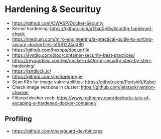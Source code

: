 # Hardening & Securituy

* https://github.com/OWASP/Docker-Security
* Kernel hardening: https://github.com/a13xp0p0v/kconfig-hardened-check
* https://medium.com/miro-engineering/a-practical-guide-to-writing-secure-dockerfiles-bf561224dd80
* https://github.com/hexops/dockerfile
* https://sysdig.com/blog/container-security-best-practices/
* https://reynardsec.com/en/docker-platform-security-step-by-step-hardening/
* https://landlock.io/
* https://github.com/anchore/grype
* Scan K8s for image vulnerabilities: https://github.com/Portshift/Kubei
* Check image versions in cluster: https://github.com/jetstack/version-checker
* Filtered docker.sock: https://www.redtimmy.com/docker/a-tale-of-escaping-a-hardened-docker-container/

## Profiling

* https://github.com/chainguard-dev/bincapz
